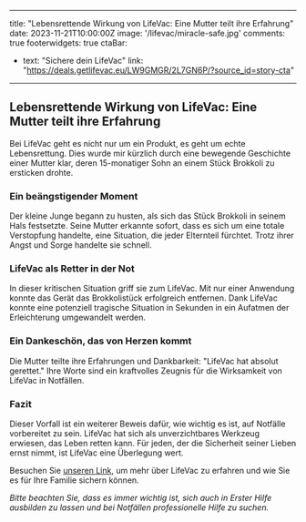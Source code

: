 
---
title: "Lebensrettende Wirkung von LifeVac: Eine Mutter teilt ihre Erfahrung"
date:   2023-11-21T10:00:00Z
image:  '/lifevac/miracle-safe.jpg'
comments: true
footerwidgets: true
ctaBar:
  - text: "Sichere dein LifeVac"
    link: "https://deals.getlifevac.eu/LW9GMGR/2L7GN6P/?source_id=story-cta"

---

## Lebensrettende Wirkung von LifeVac: Eine Mutter teilt ihre Erfahrung

Bei LifeVac geht es nicht nur um ein Produkt, es geht um echte Lebensrettung. Dies wurde mir kürzlich durch eine bewegende Geschichte einer Mutter klar, deren 15-monatiger Sohn an einem Stück Brokkoli zu ersticken drohte. 

### Ein beängstigender Moment

Der kleine Junge begann zu husten, als sich das Stück Brokkoli in seinem Hals festsetzte. Seine Mutter erkannte sofort, dass es sich um eine totale Verstopfung handelte, eine Situation, die jeder Elternteil fürchtet. Trotz ihrer Angst und Sorge handelte sie schnell.

### LifeVac als Retter in der Not

In dieser kritischen Situation griff sie zum LifeVac. Mit nur einer Anwendung konnte das Gerät das Brokkolistück erfolgreich entfernen. Dank LifeVac konnte eine potenziell tragische Situation in Sekunden in ein Aufatmen der Erleichterung umgewandelt werden.

### Ein Dankeschön, das von Herzen kommt

Die Mutter teilte ihre Erfahrungen und Dankbarkeit: "LifeVac hat absolut gerettet." Ihre Worte sind ein kraftvolles Zeugnis für die Wirksamkeit von LifeVac in Notfällen.

### Fazit

Dieser Vorfall ist ein weiterer Beweis dafür, wie wichtig es ist, auf Notfälle vorbereitet zu sein. LifeVac hat sich als unverzichtbares Werkzeug erwiesen, das Leben retten kann. Für jeden, der die Sicherheit seiner Lieben ernst nimmt, ist LifeVac eine Überlegung wert.

Besuchen Sie [unseren Link](https://deals.getlifevac.eu/LW9GMGR/2L7GN6P/?source_id=story-cta), um mehr über LifeVac zu erfahren und wie Sie es für Ihre Familie sichern können.

*Bitte beachten Sie, dass es immer wichtig ist, sich auch in Erster Hilfe ausbilden zu lassen und bei Notfällen professionelle Hilfe zu suchen.*
